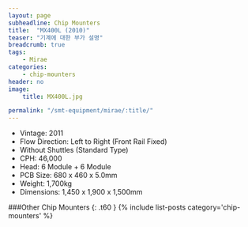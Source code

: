 ```yaml
---
layout: page
subheadline: Chip Mounters
title:  "MX400L (2010)"
teaser: "기계에 대한 부가 설명"
breadcrumb: true
tags:
    - Mirae
categories:
    - chip-mounters
header: no
image:
    title: MX400L.jpg

permalink: "/smt-equipment/mirae/:title/"
---
```


- Vintage: 2011
- Flow Direction: Left to Right (Front Rail Fixed)
- Without Shuttles (Standard Type)
- CPH: 46,000
- Head: 6 Module + 6 Module
- PCB Size: 680 x 460 x 5.0mm
- Weight: 1,700kg
- Dimensions: 1,450 x 1,900 x 1,500mm

###Other Chip Mounters
{: .t60 }
{% include list-posts category='chip-mounters' %}
